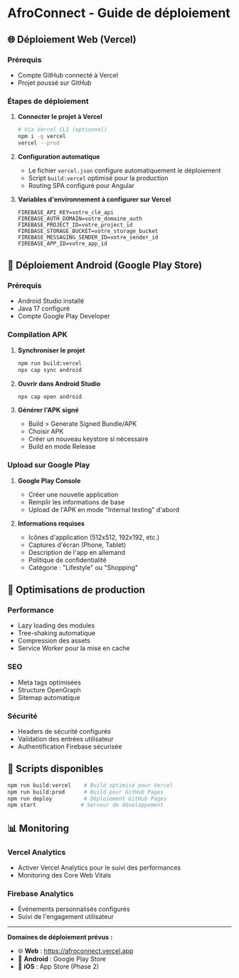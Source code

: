 # AfroConnect - Guide de déploiement

## 🌐 Déploiement Web (Vercel)

### Prérequis
- Compte GitHub connecté à Vercel
- Projet poussé sur GitHub

### Étapes de déploiement

1. **Connecter le projet à Vercel**
   ```bash
   # Via Vercel CLI (optionnel)
   npm i -g vercel
   vercel --prod
   ```

2. **Configuration automatique**
   - Le fichier `vercel.json` configure automatiquement le déploiement
   - Script `build:vercel` optimisé pour la production
   - Routing SPA configuré pour Angular

3. **Variables d'environnement à configurer sur Vercel**
   ```
   FIREBASE_API_KEY=votre_clé_api
   FIREBASE_AUTH_DOMAIN=votre_domaine_auth  
   FIREBASE_PROJECT_ID=votre_project_id
   FIREBASE_STORAGE_BUCKET=votre_storage_bucket
   FIREBASE_MESSAGING_SENDER_ID=votre_sender_id
   FIREBASE_APP_ID=votre_app_id
   ```

## 📱 Déploiement Android (Google Play Store)

### Prérequis
- Android Studio installé
- Java 17 configuré
- Compte Google Play Developer

### Compilation APK

1. **Synchroniser le projet**
   ```bash
   npm run build:vercel
   npx cap sync android
   ```

2. **Ouvrir dans Android Studio**
   ```bash
   npx cap open android
   ```

3. **Générer l'APK signé**
   - Build > Generate Signed Bundle/APK
   - Choisir APK 
   - Créer un nouveau keystore si nécessaire
   - Build en mode Release

### Upload sur Google Play

1. **Google Play Console**
   - Créer une nouvelle application
   - Remplir les informations de base
   - Upload de l'APK en mode "Internal testing" d'abord

2. **Informations requises**
   - Icônes d'application (512x512, 192x192, etc.)
   - Captures d'écran (Phone, Tablet)
   - Description de l'app en allemand
   - Politique de confidentialité
   - Catégorie : "Lifestyle" ou "Shopping"

## 🚀 Optimisations de production

### Performance
- Lazy loading des modules
- Tree-shaking automatique
- Compression des assets
- Service Worker pour la mise en cache

### SEO
- Meta tags optimisées
- Structure OpenGraph
- Sitemap automatique

### Sécurité
- Headers de sécurité configurés
- Validation des entrées utilisateur
- Authentification Firebase sécurisée

## 🔧 Scripts disponibles

```bash
npm run build:vercel    # Build optimisé pour Vercel
npm run build:prod      # Build pour GitHub Pages  
npm run deploy          # Déploiement GitHub Pages
npm start              # Serveur de développement
```

## 📊 Monitoring

### Vercel Analytics
- Activer Vercel Analytics pour le suivi des performances
- Monitoring des Core Web Vitals

### Firebase Analytics
- Événements personnalisés configurés
- Suivi de l'engagement utilisateur

---

**Domaines de déploiement prévus :**
- 🌐 **Web** : https://afroconnect.vercel.app
- 📱 **Android** : Google Play Store
- 🍎 **iOS** : App Store (Phase 2)